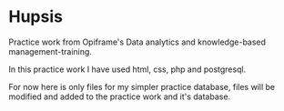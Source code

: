 # Hupsis
Practice work from Opiframe's Data analytics and knowledge-based management-training.

In this practice work I have used html, css, php and postgresql. 

For now here is only files for my simpler practice database, files will be modified and added to the practice work and it's database.
